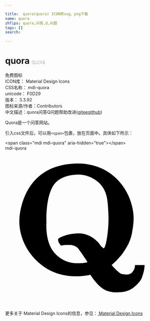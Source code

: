 ```yaml
---

title:  quora(quora) ICON转svg、png下载
name: quora
zhTips: quora,问答,Q,问题
tags: []
search: 

---
```


# quora  <small style="font-size: 60%;font-weight: 100">quora</small>


<div class="detail-page">
<p>
<span><span class="badge-success badge">免费图标</span> </span>
<br/>
<span>
ICON库：
<span class="badge-secondary badge">Material Design Icons</span> 
</span>
<br/>
<span>
CSS名称：
<span class="badge-secondary badge">mdi-quora</span> 
</span>
<br/>
<span>
unicode：
<span class="badge-secondary badge">F0D29</span> 
<copy-btn content='F0D29' btn-title=""></copy-btn>
<copy-btn :content='String.fromCodePoint(parseInt("F0D29", 16))' btn-title="复制U"></copy-btn>
</span>
<br/>
<span>
版本：
<span class="badge-secondary badge">3.3.92</span> 
</span>
<br/>
<span>图标来源/作者：<span class="badge-light badge">Contributors</span></span> 
<br/>
<span class="zh-detail">中文描述：<span class="badge-primary badge">quora</span><span class="badge-primary badge">问答</span><span class="badge-primary badge">Q</span><span class="badge-primary badge">问题</span><span class="help-link"><span>帮助改进</span>(<a href="https://gitee.com/liuwave/icon-helper/edit/master/json/material/quora.json" target="_blank" rel="noopener noreferrer">gitee</a><a href="https://github.com/liuwave/icon-helper/edit/master/json/material/quora.json" target="_blank" rel="noopener noreferrer">github</a></span>)</span><br/>
</p>
</div><div class="description description alert alert-light">Quora是一个问答网站。</div>
<div class="alert alert-dark">
  <i class="mdi mdi-quora mdi-48px"></i>
  <i class="mdi mdi-quora mdi-36px"></i>
  <i class="mdi mdi-quora mdi-24px"></i>
  <i class="mdi mdi-quora mdi-18px"></i>
</div>
<div>
  <p>引入css文件后，可以用<code>&lt;span&gt;</code>包裹，放在页面中。具体如下所示：    
  </p>
  <div class="alert alert-primary" style="font-size: 14px">
    &lt;span class="mdi mdi-quora" aria-hidden="true"&gt;&lt;/span&gt;
    <copy-btn content='<span class="mdi mdi-quora" aria-hidden="true"></span>'></copy-btn>
  </div>
  <div class="alert alert-secondary">
    <i class="mdi mdi-quora"
    style="font-size: 24px"
    aria-hidden="true"></i> mdi-quora
    <copy-btn content="mdi-quora" btn-title="复制图标名称"></copy-btn>
  </div>
</div>
<div id="svg" class="svg-wrap">
<svg xmlns="http://www.w3.org/2000/svg" viewBox="0 0 24 24"><path d="M19.7,18.8C20.2,18.2 20.1,17.7 20.1,17.7H21.6C21.6,17.7 21.6,18.1 21.5,18.6C21.4,19 21.3,19.3 21.2,19.6C21,20.3 20,21.1 20,21.1C18.9,22 17.7,21.9 17.7,21.9C17.7,21.9 16.3,22.1 15.2,21.4C14.1,20.7 13.2,19.2 13.2,19.2C13.2,19.2 8.8,20.4 5.4,17.5C2,14.6 2.2,11.1 2.2,10.8C2.2,10.1 2.6,2.3 10.8,2C15.6,1.8 18.2,4.8 19.2,7.2C19.9,8.9 19.9,10.2 19.9,10.4C19.9,10.6 19.9,11.5 19.7,12.4C19.6,13.3 19.2,14.3 18.9,14.8C18.6,15.3 18.2,16 17.7,16.5C17.2,17.1 16.6,17.6 16.5,17.7C16.5,17.7 17.5,18.9 18.1,19.1C18.3,19.1 19.2,19.4 19.7,18.8M12.7,17.3C12.8,17.2 12.4,16.7 12.2,16.4C12,16.1 12.3,16.5 11.5,15.4C11.2,14.9 10.8,14.7 10.2,14.6C10,14.6 9.7,14.6 9.5,14.6C9,14.6 8.7,14.7 8.6,14.7C8.6,14.6 8.4,14.4 8.3,14.2C8.2,14 8.2,13.7 8.2,13.7C8.2,13.5 9.7,12.8 11.4,12.8C12.8,12.8 13.8,13.6 14.2,14C14.6,14.3 14.7,14.7 15.1,15C15.1,15 15.2,15 15.2,15.1C15.6,15.4 16.1,12.1 16,9.9C15.9,7.7 15.8,6.6 15,5.5C14.3,4.5 12.8,3.7 11.4,3.7C10.7,3.7 8.4,3.8 7.4,5.5C6.2,7.5 6.4,11.1 6.4,11.1C6.4,11.1 6.1,14.3 7.8,16C9.5,17.7 11.2,17.4 12,17.4L12.7,17.3Z" /></svg>
</div>
<detail full-name='mdi-quora'></detail>
    
<div><p>更多关于 Material Design Icons的信息，参见：<a target="_blank" href="https://iconhelper.cn/material.html"> Material Design Icons</a>
</p></div>
